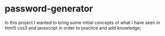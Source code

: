 # password-generator
In this project I wanted to bring some initial concepts of what I have seen in html5 css3 and javascript in order to practice and add knowledge;
